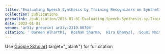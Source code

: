 ```yaml
---
title: "Evaluating Speech Synthesis by Training Recognizers on Synthetic Speech"
collection: publications
permalink: /publication/2023-01-01-Evaluating-Speech-Synthesis-by-Training-Recognizers-on-Synthetic-Speech
date: 2023-01-01
venue: 'arXiv preprint arXiv:2310.00706'
citation: ' Dareen Alharthi,  Roshan Sharma,  Hira Dhamyal,  Soumi Maiti,  Bhiksha Raj,  Rita Singh, &quot;Evaluating Speech Synthesis by Training Recognizers on Synthetic Speech.&quot; arXiv preprint arXiv:2310.00706, 2023.'
---
```

Use [Google Scholar](https://scholar.google.com/scholar?q=Evaluating+Speech+Synthesis+by+Training+Recognizers+on+Synthetic+Speech){:target="_blank"} for full citation